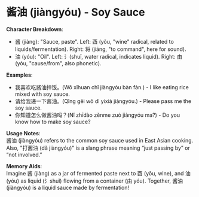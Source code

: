 # **酱油 (jiàngyóu) - Soy Sauce**

**Character Breakdown**:  
- 酱 (jiàng): "Sauce, paste". Left: 酉 (yǒu, "wine" radical, related to liquids/fermentation). Right: 将 (jiāng, "to command", here for sound).  
- 油 (yóu): "Oil". Left: 氵(shuǐ, water radical, indicates liquid). Right: 由 (yóu, "cause/from", also phonetic).

**Examples**:  
- 我喜欢吃酱油拌饭。(Wǒ xǐhuan chī jiàngyóu bàn fàn.) - I like eating rice mixed with soy sauce.  
- 请给我递一下酱油。(Qǐng gěi wǒ dì yíxià jiàngyóu.) - Please pass me the soy sauce.  
- 你知道怎么做酱油吗？(Nǐ zhīdào zěnme zuò jiàngyóu ma?) - Do you know how to make soy sauce?

**Usage Notes**:  
酱油 (jiàngyóu) refers to the common soy sauce used in East Asian cooking. Also, "打酱油 (dǎ jiàngyóu)" is a slang phrase meaning “just passing by” or “not involved.”

**Memory Aids**:  
Imagine 酱 (jiàng) as a jar of fermented paste next to 酉 (yǒu, wine), and 油 (yóu) as liquid (氵shuǐ) flowing from a container (由 yóu). Together, 酱油 (jiàngyóu) is a liquid sauce made by fermentation!